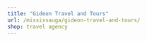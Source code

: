 ```yaml
---
title: "Gideon Travel and Tours"
url: /mississauga/gideon-travel-and-tours/
shop: travel agency
---
```

